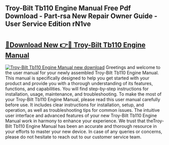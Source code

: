 ## Troy-Bilt Tb110 Engine Manual Free Pdf Download - Part-rsa New Repair Owner Guide - User Service Edition rN1ve

# <h2><a href="http://bc26304.oget.top/?id=Troy-Bilt+Tb110+Engine+Manual">🔗Download New 👉🔴 Troy-Bilt Tb110 Engine Manual</a></h2>

[![Troy-Bilt Tb110 Engine Manual new download](https://i.imgur.com/5g1atiW.png)](http://bc26304.oget.top/?id=Troy-Bilt+Tb110+Engine+Manual)
Greetings and welcome to the user manual for your newly assembled Troy-Bilt Tb110 Engine Manual. This manual is specifically designed to help you get started with your product and provide you with a thorough understanding of its features, functions, and capabilities. You will find step-by-step instructions for installation, usage, maintenance, and troubleshooting. To make the most of your Troy-Bilt Tb110 Engine Manual, please read this user manual carefully before use. It includes clear instructions for installation, setup, and operation, as well as troubleshooting tips for common issues. The intuitive user interface and advanced features of your new Troy-Bilt Tb110 Engine Manual work in harmony to enhance your experience. We trust that theTroy-Bilt Tb110 Engine Manual has been an accurate and thorough resource in your efforts to master your new device. In case of any queries or concerns, please do not hesitate to reach out to our customer service team.
